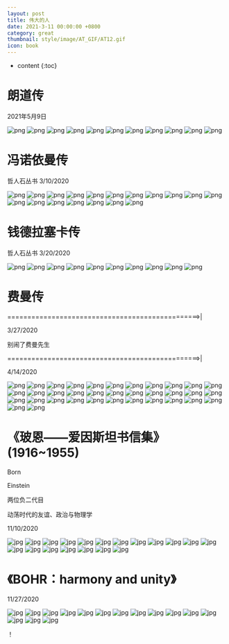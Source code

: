 ```yaml
---
layout: post
title: 伟大的人
date: 2021-3-11 00:00:00 +0800
category: great
thumbnail: style/image/AT_GIF/AT12.gif
icon: book
---
```


* content
{:toc}

<!-- thumbnail: style/image/Twitter/4-42.jpg -->



# 朗道传

2021年5月9日

![png](/myPage/style/image/Read_Landau/IMG_20210509_144813.jpg)
![png](/myPage/style/image/Read_Landau/IMG_20210509_144922.jpg)
![png](/myPage/style/image/Read_Landau/IMG_20210509_145300.jpg)
![png](/myPage/style/image/Read_Landau/IMG_20210509_145311.jpg)
![png](/myPage/style/image/Read_Landau/IMG_20210509_145352.jpg)
![png](/myPage/style/image/Read_Landau/IMG_20210509_145451.jpg)
![png](/myPage/style/image/Read_Landau/IMG_20210509_150249.jpg)
![png](/myPage/style/image/Read_Landau/IMG_20210509_151849.jpg)
![png](/myPage/style/image/Read_Landau/IMG_20210509_151929.jpg)
![png](/myPage/style/image/Read_Landau/IMG_20210509_152029.jpg)
![png](/myPage/style/image/Read_Landau/IMG_20210509_152319.jpg)







# 冯诺依曼传
哲人石丛书
3/10/2020

![png](\myPage\style\image\Read诺伊曼\1-1.PNG)
![png](\myPage\style\image\Read诺伊曼\1-2.PNG)
![png](\myPage\style\image\Read诺伊曼\1-3.PNG)
![png](\myPage\style\image\Read诺伊曼\1-4.PNG)
![png](\myPage\style\image\Read诺伊曼\1-5.PNG)
![png](\myPage\style\image\Read诺伊曼\1-6.PNG)
![png](\myPage\style\image\Read诺伊曼\1-7.PNG)
![png](\myPage\style\image\Read诺伊曼\1-8.PNG)
![png](\myPage\style\image\Read诺伊曼\1-9.PNG)
![png](\myPage\style\image\Read诺伊曼\1-10.PNG)
![png](\myPage\style\image\Read诺伊曼\1-11.PNG)
![png](\myPage\style\image\Read诺伊曼\1-12.PNG)
![png](\myPage\style\image\Read诺伊曼\1-13.PNG)
![png](\myPage\style\image\Read诺伊曼\1-14.PNG)
![png](\myPage\style\image\Read诺伊曼\1-15.PNG)
![png](\myPage\style\image\Read诺伊曼\1-16.PNG)
![png](\myPage\style\image\Read诺伊曼\1-17.PNG)
![png](\myPage\style\image\Read诺伊曼\1-18.PNG)



# 钱德拉塞卡传
哲人石丛书
3/20/2020



![png](\myPage\style\image\Read钱德拉\1-1.PNG)
![png](\myPage\style\image\Read钱德拉\1-2.PNG)
![png](\myPage\style\image\Read钱德拉\1-3.PNG)
![png](\myPage\style\image\Read钱德拉\1-4.PNG)
![png](\myPage\style\image\Read钱德拉\1-5.PNG)
![png](\myPage\style\image\Read钱德拉\1-6.PNG)
![png](\myPage\style\image\Read钱德拉\1-7.PNG)
![png](\myPage\style\image\Read钱德拉\1-8.PNG)
![png](\myPage\style\image\Read钱德拉\1-9.PNG)
![png](\myPage\style\image\Read钱德拉\1-10.PNG)



# 费曼传

================================================>|

3/27/2020 


别闹了费曼先生

================================================>|

4/14/2020



![png](\myPage\style\image\Read费曼\1-1.png)
![png](\myPage\style\image\Read费曼\1-2.png)
![png](\myPage\style\image\Read费曼\1-3.png)
![png](\myPage\style\image\Read费曼\1-4.png)
![png](\myPage\style\image\Read费曼\1-5.png)
![png](\myPage\style\image\Read费曼\1-6.png)
![png](\myPage\style\image\Read费曼\1-7.png)
![png](\myPage\style\image\Read费曼\1-8.png)
![png](\myPage\style\image\Read费曼\1-9.png)
![png](\myPage\style\image\Read费曼\1-10.png)
![png](\myPage\style\image\Read费曼\1-11.png)
![png](\myPage\style\image\Read费曼\1-12.png)
![png](\myPage\style\image\Read费曼\1-13.png)
![png](\myPage\style\image\Read费曼\1-14.png)
![png](\myPage\style\image\Read费曼\1-15.png)
![png](\myPage\style\image\Read费曼\1-16.png)
![png](\myPage\style\image\Read费曼\1-17.png)
![png](\myPage\style\image\Read费曼\1-18.png)
![png](\myPage\style\image\Read费曼\1-19.png)
![png](\myPage\style\image\Read费曼\1-20.png)
![png](\myPage\style\image\Read费曼\1-21.png)
![png](\myPage\style\image\Read费曼\1-22.png)
![png](\myPage\style\image\Read费曼\1-23.png)
![png](\myPage\style\image\Read费曼\1-24.png)
![png](\myPage\style\image\Read费曼\1-25.png)
![png](\myPage\style\image\Read费曼\1-26.png)
![png](\myPage\style\image\Read费曼\1-27.png)
![png](\myPage\style\image\Read费曼\1-28.png)
![png](\myPage\style\image\Read费曼\1-29.png)
![png](\myPage\style\image\Read费曼\1-30.png)
![png](\myPage\style\image\Read费曼\1-31.png)
![png](\myPage\style\image\Read费曼\1-32.png)
![png](\myPage\style\image\Read费曼\1-33.png)
![png](\myPage\style\image\Read费曼\1-34.png)
![png](\myPage\style\image\Read费曼\1-35.png)


# 《玻恩——爱因斯坦书信集》  (1916~1955)

Born 

Einstein 

两位负二代目



动荡时代的友谊、政治与物理学


11/10/2020



![jpg](\myPage\style\image\Born-Einstein_Letter\1-1.jpg)
![jpg](\myPage\style\image\Born-Einstein_Letter\1-2.jpg)
![jpg](\myPage\style\image\Born-Einstein_Letter\1-3.jpg)
![jpg](\myPage\style\image\Born-Einstein_Letter\1-4.jpg)
![jpg](\myPage\style\image\Born-Einstein_Letter\1-5.jpg)
![jpg](\myPage\style\image\Born-Einstein_Letter\1-6.jpg)
![jpg](\myPage\style\image\Born-Einstein_Letter\1-7.jpg)
![jpg](\myPage\style\image\Born-Einstein_Letter\1-8.jpg)
![jpg](\myPage\style\image\Born-Einstein_Letter\1-9.jpg)
![jpg](\myPage\style\image\Born-Einstein_Letter\1-10.jpg)
![jpg](\myPage\style\image\Born-Einstein_Letter\1-11.jpg)
![jpg](\myPage\style\image\Born-Einstein_Letter\1-12.jpg)
![jpg](\myPage\style\image\Born-Einstein_Letter\1-13.jpg)
![jpg](\myPage\style\image\Born-Einstein_Letter\1-14.jpg)
![jpg](\myPage\style\image\Born-Einstein_Letter\1-15.jpg)
![jpg](\myPage\style\image\Born-Einstein_Letter\1-16.jpg)
![jpg](\myPage\style\image\Born-Einstein_Letter\1-17.jpg)
![jpg](\myPage\style\image\Born-Einstein_Letter\1-18.jpg)
![jpg](\myPage\style\image\Born-Einstein_Letter\1-19.jpg)





# 《BOHR：harmony and unity》

11/27/2020



![jpg](\myPage\style\image\BOHR\1-1.jpg)
![jpg](\myPage\style\image\BOHR\1-2.jpg)
![jpg](\myPage\style\image\BOHR\1-3.jpg)
![jpg](\myPage\style\image\BOHR\1-4.jpg)
![jpg](\myPage\style\image\BOHR\1-5.jpg)
![jpg](\myPage\style\image\BOHR\1-6.jpg)
![jpg](\myPage\style\image\BOHR\1-7.jpg)
![jpg](\myPage\style\image\BOHR\1-8.jpg)
![jpg](\myPage\style\image\BOHR\1-9.jpg)
![jpg](\myPage\style\image\BOHR\1-10.jpg)
![jpg](\myPage\style\image\BOHR\1-11.jpg)
![jpg](\myPage\style\image\BOHR\1-12.jpg)
![jpg](\myPage\style\image\BOHR\1-13.jpg)
![jpg](\myPage\style\image\BOHR\1-14.jpg)
![jpg](\myPage\style\image\BOHR\1-15.jpg)

















！


